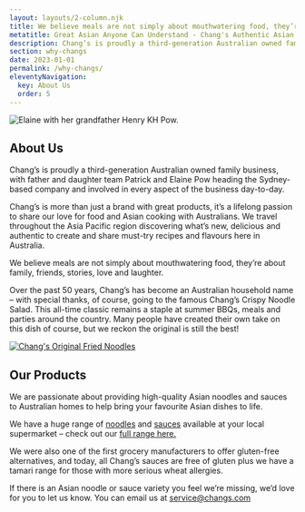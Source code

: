 ```yaml
---
layout: layouts/2-column.njk
title: We believe meals are not simply about mouthwatering food, they’re about family, friends, stories, love and laughter.
metatitle: Great Asian Anyone Can Understand - Chang's Authentic Asian Cooking
description: Chang’s is proudly a third-generation Australian owned family business, with father and daughter team Patrick and Elaine Pow heading the Sydney-based company and involved in every aspect of the business day-to-day.
section: why-changs
date: 2023-01-01
permalink: /why-changs/
eleventyNavigation:
  key: About Us
  order: 5
---
```



<div class="grid-2-columns-5x7">
<div class="about-left">
<img src="https://www.changs.com/uploads/images/assets/polaroid.jpg" alt="Elaine with her grandfather Henry KH Pow." title="Elaine with her grandfather Henry KH Pow.">
</div>
<div class="about-right">
<h2>About Us</h2>
<p>Chang’s is proudly a third-generation Australian owned family business, with father and daughter team Patrick and Elaine Pow heading the Sydney-based company and involved in every aspect of the business day-to-day.</p>
<p>Chang’s is more than just a brand with great products, it’s a lifelong passion to share our love for food and Asian cooking with Australians. We travel throughout the Asia Pacific region discovering what’s new, delicious and authentic to create and share must-try recipes and flavours here in Australia.</p>
<p>We believe meals are not simply about mouthwatering food, they’re about family, friends, stories, love and laughter.</p>
<p>Over the past 50 years, Chang’s has become an Australian household name – with special thanks, of course, going to the famous Chang’s Crispy Noodle Salad. This all-time classic remains a staple at summer BBQs, meals and parties around the country. Many people have created their own take on this dish of course, but we reckon the original is still the best!</p>
</div>
</div>
<div class="grid-2-columns-5x7">
<div class="about-left">
<div class="aboutimageone"> <a href="/products"><img src="https://www.changs.com/uploads/images/assets/190829-Original-Fried-Noodles.jpg" alt="Chang's Original Fried Noodles" title="Chang's Original Fried Noodles"></a> </div>
</div>
<div class="about-right">
<h2>Our Products</h2>
<p>We are passionate about providing high-quality Asian noodles and sauces to Australian homes to help bring your favourite Asian dishes to life.</p>
<p>We have a huge range of <a href="/products/noodles/" title="Changs Noodles products">noodles</a> and <a href="/products/sauces/" title="Changs Sauces products">sauces</a> available at your local supermarket – check out our <a href="/products/" title="Changs Sauces products">full range here.</a></p>
<p>We were also one of the first grocery manufacturers to offer gluten-free alternatives, and today, all Chang’s sauces are free of gluten plus we have a tamari range for those with more serious wheat allergies. &nbsp;</p>
<p>If there is an Asian noodle or sauce variety you feel we’re missing, we’d love for you to let us know. You can email us at <a href="mailto:service@changs.com">service@changs.com</a></p>
</div>
</div>



